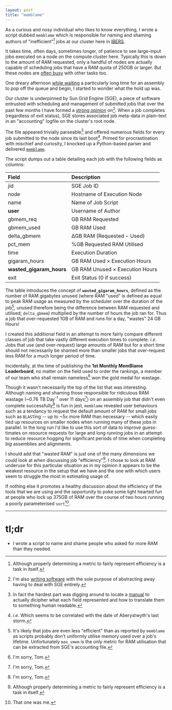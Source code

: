 ```yaml
---
layout: post
title: "memblame"
---
```


As a curious and nosy individual who likes to know everything, I wrote a script dubbed `memblame`
which is responsible for naming and shaming authors of "inefficient"[^1] jobs at our cluster here in
[IBERS](http://www.aber.ac.uk/en/ibers/).

It takes time, often days, sometimes longer, of patience to see large-input jobs executed on a node
on the compute cluster here. Typically this is down to the amount of RAM requested, only a handful
of nodes are actually capable of scheduling jobs that have a RAM quota of 250GB or larger. But
these nodes are [often busy](http://samstudio8.github.io/2015/02/13/ram/) with other tasks too.

One dreary afternoon [while waiting](https://xkcd.com/303/) a particularly long time for an
assembly to pop off the queue and begin, I started to wonder what the hold up was.

Our cluster is underpinned by Sun Grid Engine (SGE), a piece of software entrusted with scheduling
and management of submitted jobs that over the past few months I have formed a
[strong opinion](http://samstudio8.github.io/2015/02/17/sun-grid-engine/) on[^2].
When a job completes (regardless of exit status), SGE stores associated job meta-data in
plain-text in an "accounting" logfile on the cluster's root node.

The file appeared trivially parseable[^3] and offered numerous fields for every
job submitted to the node since its last boot[^4]. Primed for procrastination
with mischief and curiosity, I knocked up a Python-based parser and delivered [`memblame`](https://gist.github.com/SamStudio8/7f2edcfda17906e3941b).

The script dumps out a table detailing each job with the following fields as columns:

| Field                    | Description                          |
|:-------------------------|:-------------------------------------|
| jid                      | SGE Job ID                           |
| node                     | Hostname of Execution Node           |
| name                     | Name of Job Script                   |
| **user**                 | Username of Author                   |
| gbmem_req                | GB RAM Requested                     |
| gbmem_used               | GB RAM Used                          |
| delta_gbmem              | ΔGB RAM (Requested − Used)           |
| pct_mem                  | %GB Requested RAM Utilised           |
| time                     | Execution Duration                   |
| gigaram_hours            | GB RAM Used × Execution Hours        |
| **wasted_gigaram_hours** | GB RAM Unused × Execution Hours      |
| exit                     | Exit Status (0 if success)           |

The table introduces the concept of **`wasted_gigaram_hours`**, defined as
the number of RAM gigabytes unused (where RAM "used" is defined as equal to peak RAM usage
as measured by the scheduler over the duration of the job[^5], unused therefore being
the difference between RAM requested and utilised; `delta_gbmem`) multiplied by the number
of hours the job ran for. Thus a job that over-requested 1GB of RAM and runs for a day,
"wastes" 24 GB Hours!

I created this additional field in an attempt to more fairly compare different classes
of job that take vastly different execution times to complete. *i.e.* Jobs that use
(and over-request) large amounts of RAM but for a short time should
not necessarily be shamed more than smaller jobs that over-request less RAM for a 
much longer period of time.

Incidentally, at the time of publishing the **1st Monthly MemBlame Leaderboard**, no matter
on the field used to order the rankings, a member of our team who shall remain
nameless[^6] won the gold medal for wastage.

Though it wasn't necessarily the top of the list that was interesting. Although naming
and shaming those responsible for ridiculous RAM wastage (~0.76 TB Day<sup>-1</sup> over
11 days[^6])
on an assembly job that didn't even complete successfully[^6] is fun in jest, `memblame`
revealed user behaviours such as a tendancy to request the default amount of RAM for 
small jobs such as `BLAST`ing -- up to ~5x more RAM than necessary -- which easily tied up resources
on smaller nodes when running many of these jobs in parallel.
In the long run I'd like to use this sort of data to improve guess-timates
on resource requests for large and long running jobs in an attempt to reduce
resource hogging for significant periods of time when completing *big* assemblies and alignments.

I should add that "wasted RAM" is just one of the many dimensions we could look at when
discussing job "efficiency"[^1]. I chose to look at RAM underuse for this particular situation
as in my opinion it appears to be the weakest resource in the setup that we have and the one
with which users seem to struggle the most in estimating usage of.

If nothing else it promotes a healthy discussion about the efficiency of the tools that we are using
and the opportunity to poke some light hearted fun at people who lock up 375GB of RAM over the course
of two hours running a poorly parameterised `sort`[^7].

* * *

# tl;dr
* I wrote a script to name and shame people who asked for more RAM than they needed.

[^1]: Although properly determining a metric to fairly represent efficiency is a task in itself.

[^2]: I'm also [writing software](https://github.com/samstudio8/sunblock) with the sole purpose of abstracting away having to deal with SGE entirely.

[^3]: In fact the hardest part was digging around to locate a
    [manual](http://manpages.ubuntu.com/manpages/natty/man5/sge_accounting.5.html) to
    actually dicipher what each field represented and how to translate them to something human readable.
    
[^4]: *i.e.* Which seems to be correlated with the date of Aberystwyth's last storm.

[^5]: It's likely that jobs are even less "efficient" than as reported by `memblame` as
    scripts probably don't uniformly utilise memory used over a job's lifetime.
    Unfortunately `max_vmem` is the only metric for RAM utilisation that can be extracted from SGE's accounting file.
    
[^6]: I'm sorry, Tom.

[^7]: That one was me.

